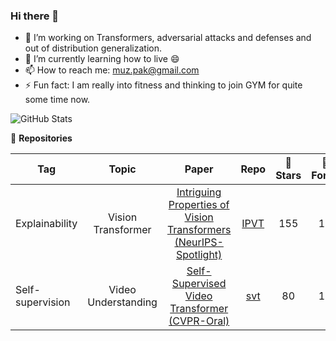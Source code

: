 ### Hi there 👋

- 🔭 I’m working on Transformers, adversarial attacks and defenses and out of distribution generalization.
- 🌱 I’m currently learning how to live 😄
- 📫 How to reach me: muz.pak@gmail.com
- ⚡ Fun fact: I am really into fitness and thinking to join GYM for quite some time now.

<!-- - 👯 I’m looking to collaborate on 
- 🤔 I’m looking for help with ...
- 💬 Ask me about ...
- 😄 Pronouns: he/him/his
-->
![GitHub Stats](https://github-readme-stats.vercel.app/api?username=muzammal-naseer&theme=radical)

:seedling: **Repositories**

|Tag|Topic|Paper|Repo|:dizzy: Stars|:floppy_disk: Forks|
|---|:---:|:---:|:---:|:---:|:---:|
Explainability| Vision Transformer| [Intriguing Properties of Vision Transformers (NeurIPS-Spotlight)](https://openreview.net/forum?id=o2mbl-Hmfgd)|[IPVT](Intriguing-Properties-of-Vision-Transformers)|155|17|
Self-supervision| Video Understanding | [Self-Supervised Video Transformer (CVPR-Oral)](https://openaccess.thecvf.com/content/CVPR2022/html/Ranasinghe_Self-Supervised_Video_Transformer_CVPR_2022_paper.html)| [svt](https://github.com/kahnchana/svt)|80|11|
